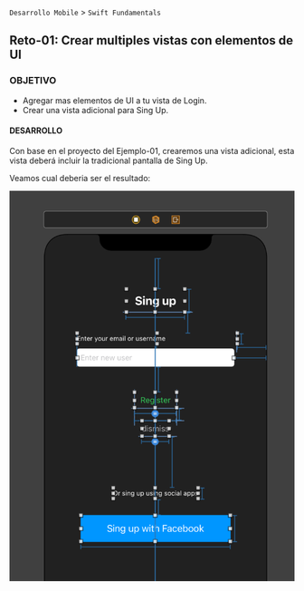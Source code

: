 
`Desarrollo Mobile` > `Swift Fundamentals`


## Reto-01: Crear multiples vistas con elementos de UI

### OBJETIVO

- Agregar mas elementos de UI a tu vista de Login.
- Crear una vista adicional para Sing Up.

#### DESARROLLO

Con base en el proyecto del Ejemplo-01, crearemos una vista adicional, esta vista deberá incluir la tradicional pantalla de Sing Up.

Veamos cual deberia ser el resultado:

![](1.png)

